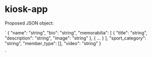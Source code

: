 # kiosk-app

Proposed JSON object:

`
{
"name": "string",
"bio": "string",
"memorabilia": [
{
"title": "string",
"description": "string",
"image": "string"
},
{
...
}
],
"sport_category": "string",
"member_type": [],
"video": "string"
}

`
